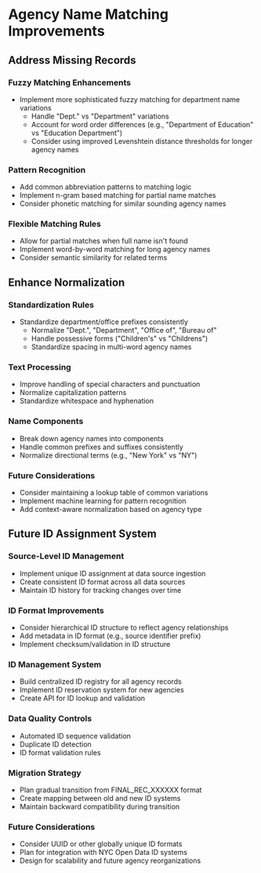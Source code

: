 # Agency Name Matching Improvements

## Address Missing Records

### Fuzzy Matching Enhancements
- Implement more sophisticated fuzzy matching for department name variations
  - Handle "Dept." vs "Department" variations
  - Account for word order differences (e.g., "Department of Education" vs "Education Department")
  - Consider using improved Levenshtein distance thresholds for longer agency names

### Pattern Recognition
- Add common abbreviation patterns to matching logic
- Implement n-gram based matching for partial name matches
- Consider phonetic matching for similar sounding agency names

### Flexible Matching Rules
- Allow for partial matches when full name isn't found
- Implement word-by-word matching for long agency names
- Consider semantic similarity for related terms

## Enhance Normalization

### Standardization Rules
- Standardize department/office prefixes consistently
  - Normalize "Dept.", "Department", "Office of", "Bureau of"
  - Handle possessive forms ("Children's" vs "Childrens")
  - Standardize spacing in multi-word agency names

### Text Processing
- Improve handling of special characters and punctuation
- Normalize capitalization patterns
- Standardize whitespace and hyphenation

### Name Components
- Break down agency names into components
- Handle common prefixes and suffixes consistently
- Normalize directional terms (e.g., "New York" vs "NY")

### Future Considerations
- Consider maintaining a lookup table of common variations
- Implement machine learning for pattern recognition
- Add context-aware normalization based on agency type

## Future ID Assignment System

### Source-Level ID Management
- Implement unique ID assignment at data source ingestion
- Create consistent ID format across all data sources
- Maintain ID history for tracking changes over time

### ID Format Improvements
- Consider hierarchical ID structure to reflect agency relationships
- Add metadata in ID format (e.g., source identifier prefix)
- Implement checksum/validation in ID structure

### ID Management System
- Build centralized ID registry for all agency records
- Implement ID reservation system for new agencies
- Create API for ID lookup and validation

### Data Quality Controls
- Automated ID sequence validation
- Duplicate ID detection
- ID format validation rules

### Migration Strategy
- Plan gradual transition from FINAL_REC_XXXXXX format
- Create mapping between old and new ID systems
- Maintain backward compatibility during transition

### Future Considerations
- Consider UUID or other globally unique ID formats
- Plan for integration with NYC Open Data ID systems
- Design for scalability and future agency reorganizations 